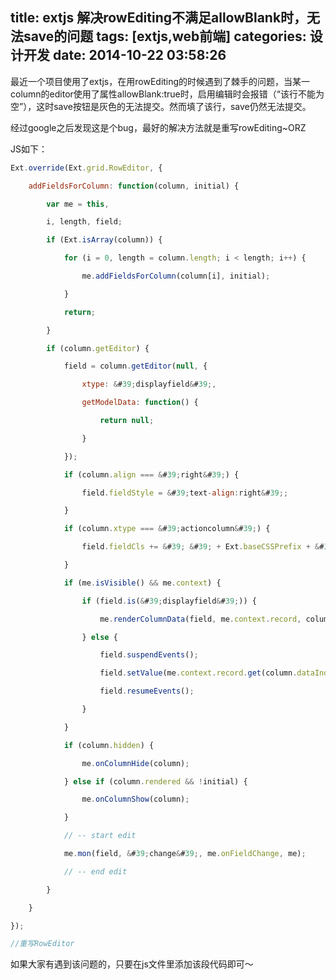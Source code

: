 title: extjs 解决rowEditing不满足allowBlank时，无法save的问题
tags: [extjs,web前端]
categories: 设计开发
date: 2014-10-22 03:58:26
---

<span style="white-space:pre"></span>最近一个项目使用了extjs，在用rowEditing的时候遇到了棘手的问题，当某一column的editor使用了属性allowBlank:true时，启用编辑时会报错（“该行不能为空”），这时save按钮是灰色的无法提交。然而填了该行，save仍然无法提交。

<span style="white-space:pre"></span>经过google之后发现这是个bug，最好的解决方法就是重写rowEditing~ORZ

<!--more-->

JS如下：

```js
Ext.override(Ext.grid.RowEditor, {

    addFieldsForColumn: function(column, initial) {

        var me = this,

        i, length, field;

        if (Ext.isArray(column)) {

            for (i = 0, length = column.length; i < length; i++) {

                me.addFieldsForColumn(column[i], initial);

            }

            return;

        }

        if (column.getEditor) {

            field = column.getEditor(null, {

                xtype: &#39;displayfield&#39;,

                getModelData: function() {

                    return null;

                }

            });

            if (column.align === &#39;right&#39;) {

                field.fieldStyle = &#39;text-align:right&#39;;

            }

            if (column.xtype === &#39;actioncolumn&#39;) {

                field.fieldCls += &#39; &#39; + Ext.baseCSSPrefix + &#39;form-action-col-field&#39;;

            }

            if (me.isVisible() && me.context) {

                if (field.is(&#39;displayfield&#39;)) {

                    me.renderColumnData(field, me.context.record, column);

                } else {

                    field.suspendEvents();

                    field.setValue(me.context.record.get(column.dataIndex));

                    field.resumeEvents();

                }

            }

            if (column.hidden) {

                me.onColumnHide(column);

            } else if (column.rendered && !initial) {

                me.onColumnShow(column);

            }

            // -- start edit

            me.mon(field, &#39;change&#39;, me.onFieldChange, me);

            // -- end edit

        }

    }

});

//重写RowEditor
```

如果大家有遇到该问题的，只要在js文件里添加该段代码即可～